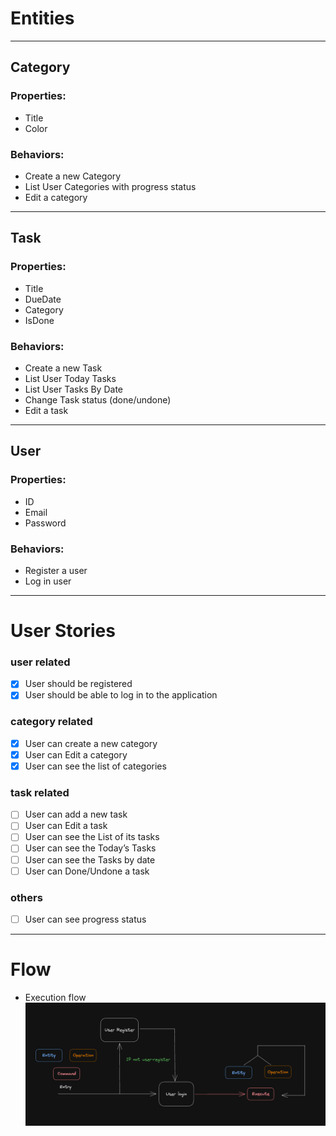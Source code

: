 # Entities

---

## Category
### Properties:
- Title
- Color

### Behaviors:
- Create a new Category
- List User Categories with progress status
- Edit a category

---

## Task
### Properties:
- Title
- DueDate
- Category
- IsDone

### Behaviors:
- Create a new Task
- List User Today Tasks
- List User Tasks By Date
- Change Task status (done/undone)
- Edit a task

---

## User
### Properties:
- ID
- Email
- Password

### Behaviors:
- Register a user
- Log in user

---

# User Stories
### user related
- [X] User should be registered 
- [X] User should be able to log in to the application

### category related
- [X] User can create a new category 
- [X] User can Edit a category
- [X] User can see the list of categories

### task related
- [ ] User can add a new task
- [ ] User can Edit a task
- [ ] User can see the List of its tasks
- [ ] User can see the Today’s Tasks
- [ ] User can see the Tasks by date
- [ ] User can Done/Undone a task

### others
- [ ] User can see progress status

---

# Flow

- Execution flow
![Flow Diagram](./docs/exec-flow.png)

